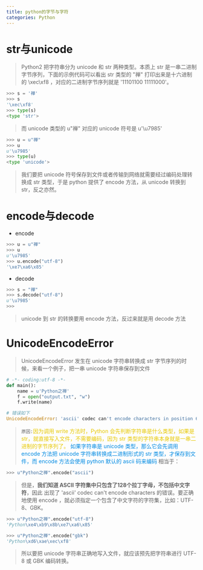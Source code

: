 ```yaml
---
title: python的字节与字符
categories: Python
---
```


# str与unicode
> Python2 把字符串分为 unicode 和 str 两种类型。本质上 str 是一串二进制字节序列，下面的示例代码可以看出 str 类型的 "禅" 打印出来是十六进制的 \xec\xf8 ，对应的二进制字节序列就是 '11101100 11111000'。

``` py
>>> s = '禅'
>>> s
'\xec\xf8'
>>> type(s)
<type 'str'>
```
> 而 unicode 类型的 u"禅" 对应的 unicode 符号是 u'\u7985'

``` py
>>> u = u"禅"
>>> u
u'\u7985'
>>> type(u)
<type 'unicode'>
```
> 我们要把 unicode 符号保存到文件或者传输到网络就需要经过编码处理转换成 str 类型，于是 python 提供了 encode 方法，从 unicode 转换到 str，反之亦然。

# encode与decode
- encode
``` py
>>> u = u"禅"
>>> u
u'\u7985'
>>> u.encode("utf-8")
'\xe7\xa6\x85'
```
- decode
``` py
>>> s = "禅"
>>> s.decode("utf-8")
u'\u7985'
>>>
```
> unicode 到 str 的转换要用 encode 方法，反过来就是用 decode 方法

# UnicodeEncodeError
> UnicodeEncodeError 发生在 unicode 字符串转换成 str 字节序列的时候，来看一个例子，把一串 unicode 字符串保存到文件

``` py
# -*- coding:utf-8 -*-
def main():
    name = u'Python之禅'
    f = open("output.txt", "w")
    f.write(name)

# 错误如下
UnicodeEncodeError: 'ascii' codec can't encode characters in position 6-7: ordinal not in range(128)
```
> `原因:`<font color='#E7C800'>因为调用 write 方法时，Python 会先判断字符串是什么类型，如果是 str，就直接写入文件，不需要编码，因为 str 类型的字符串本身就是一串二进制的字节序列了。</font>
> <font color='#008AE2'>如果字符串是 unicode 类型，那么它会先调用 encode 方法把 unicode 字符串转换成二进制形式的 str 类型，才保存到文件，而 encode 方法会使用 python 默认的 ascii 码来编码</font>
> 相当于：

``` py
>>> u"Python之禅".encode("ascii")
```
> 但是，**我们知道 ASCII 字符集中只包含了128个拉丁字母，不包括中文字符**，因此 出现了 'ascii' codec can't encode characters 的错误。要正确地使用 encode ，就必须指定一个包含了中文字符的字符集，比如：UTF-8、GBK。

``` py
>>> u"Python之禅".encode("utf-8")
'Python\xe4\xb9\x8b\xe7\xa6\x85'

>>> u"Python之禅".encode("gbk")
'Python\xd6\xae\xec\xf8'
```

> 所以要把 unicode 字符串正确地写入文件，就应该预先把字符串进行 UTF-8 或 GBK 编码转换。